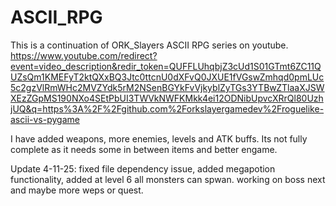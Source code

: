 # ASCII_RPG

This is a continuation of ORK_Slayers ASCII RPG series on youtube.  https://www.youtube.com/redirect?event=video_description&redir_token=QUFFLUhqbjZ3cUd1S01GTmt6ZC11QUZsQm1KMEFyT2ktQXxBQ3Jtc0ttcnU0dXFvQ0JXUE1fVGswZmhqd0pmLUc5c2gzVlRmWHc2MVZYdk5rM2NSenBGYkFvVjkyblZyTGs3YTBwZTlaaXJSWXEzZGpMS190NXo4SEtPbUI3TWVkNWFKMkk4ei12ODNibUpvcXRrQl80UzhjUQ&q=https%3A%2F%2Fgithub.com%2Forkslayergamedev%2Froguelike-ascii-vs-pygame


I have added weapons, more enemies, levels and ATK buffs.  Its not fully complete as it needs some in between items and better engame.

Update 4-11-25: fixed file dependency issue, added megapotion functionality, added at level 6 all monsters can spwan.
working on boss next and maybe more weps or quest.
